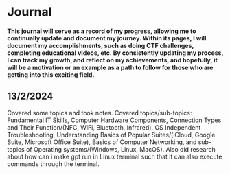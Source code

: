 # Journal
**This journal will serve as a record of my progress, allowing me to continually update and document my journey. Within its pages, I will document my accomplishments, such as doing CTF challenges, completing educational videos, etc. By consistently updating my process, I can track my growth, and reflect on my achievements, and hopefully, it will be a motivation or an example as a path to follow for those who are getting into this exciting field.**

## 13/2/2024
Covered some topics and took notes. Covered topics/sub-topics: Fundamental IT Skills, Computer Hardware Components, Connection Types and Their Function/(NFC, WiFi, Bluetooth, Infrared), OS Independent Troubleshooting, Understanding Basics of Popular Suites/(iCloud, Google Suite, Microsoft Office Suite), Basics of Computer Networking, and sub-topics of Operating systems/(Windows, Linux, MacOS). Also did research about how can i make gpt run in Linux terminal such that it can also execute commands through the terminal.
